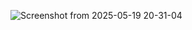 ![Screenshot from 2025-05-19 20-31-04](https://github.com/user-attachments/assets/dbca5c6a-d4d0-42ec-8a5d-b7813add46df)
